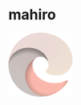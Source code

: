# mahiro

<img alt="mahiro" src="https://raw.githubusercontent.com/Sherlock-Holo/mahiro/master/mahiro.svg" width="128">
